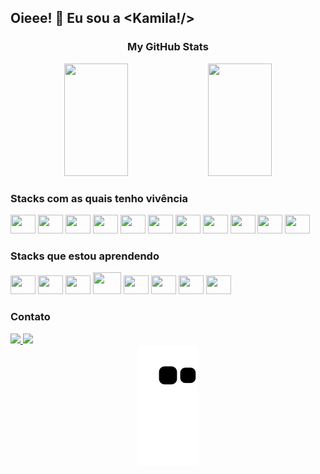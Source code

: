 ## Oieee! 👋 Eu sou a <Kamila!/>
  <div align='center'>
    <h3>My GitHub Stats</h3>
    <img width='45%' height='180em' src='https://github-readme-stats.vercel.app/api?username=KamilaMattos&show_icons=true&theme=dracula&include_all_commits=true&count_private=true&hide_border=true'/>
    <img width='45%' height='180em' src='https://github-readme-stats.vercel.app/api/top-langs/?username=KamilaMattos&layout=compact&langs_count=16&theme=dracula&hide_border=true'/>
  </div>

<div>
  <h3>Stacks com as quais tenho vivência</h3>
  <img height='30' width='40' src="https://cdn.jsdelivr.net/gh/devicons/devicon/icons/html5/html5-original.svg" />
  <img height='30' width='40' src="https://cdn.jsdelivr.net/gh/devicons/devicon/icons/css3/css3-original.svg" />
  <img height='30' width='40' src="https://cdn.jsdelivr.net/gh/devicons/devicon/icons/javascript/javascript-original.svg" />
  <img height='30' width='40' src="https://cdn.jsdelivr.net/gh/devicons/devicon/icons/react/react-original.svg" />
  <img height='30' width='40' src="https://cdn.jsdelivr.net/gh/devicons/devicon/icons/redux/redux-original.svg" />
  <img height='30' width='40' src="https://cdn.jsdelivr.net/gh/devicons/devicon/icons/git/git-original.svg" />
  <img height='30' width='40' src="https://cdn.jsdelivr.net/gh/devicons/devicon/icons/vscode/vscode-original.svg" />
  <img height='30' width='40' src="https://cdn.jsdelivr.net/gh/devicons/devicon/icons/slack/slack-original.svg" />
  <img height='30' width='40' src="https://cdn.jsdelivr.net/gh/devicons/devicon/icons/materialui/materialui-original.svg" />
  <img height='30' width='40' src="https://cdn.jsdelivr.net/gh/devicons/devicon/icons/trello/trello-plain.svg" />
  <img height='30' width='40' src="https://cdn.jsdelivr.net/gh/devicons/devicon/icons/figma/figma-original.svg" />
</div>
<div>
  <h3>Stacks que estou aprendendo</h3>
  <img height='30' width='40' src="https://cdn.jsdelivr.net/gh/devicons/devicon/icons/nodejs/nodejs-original.svg" />
  <img height='30' width='40' src="https://cdn.jsdelivr.net/gh/devicons/devicon/icons/express/express-original.svg" />
  <img height='30' width='40' src="https://cdn.jsdelivr.net/gh/devicons/devicon/icons/postgresql/postgresql-original.svg" />
  <img height='35' width='45' src="https://cdn.jsdelivr.net/gh/devicons/devicon/icons/docker/docker-plain.svg" />
  <img height='30' width='40' src="https://cdn.jsdelivr.net/gh/devicons/devicon/icons/typescript/typescript-original.svg" />
  <img height='30' width='40' src="https://cdn.jsdelivr.net/gh/devicons/devicon/icons/jest/jest-plain.svg" />
  <img height='30' width='40' src="https://cdn.jsdelivr.net/gh/devicons/devicon/icons/python/python-original.svg" />
  <img height='30' width='40' src="https://cdn.jsdelivr.net/gh/devicons/devicon/icons/mongodb/mongodb-original.svg" />
</div>

<div>
  <h3>Contato</h3>
  <a href='https://www.linkedin.com/in/kamilamattos/' target='_blank'><img src='https://img.shields.io/badge/LinkedIn-0077B5?style=for-the-badge&logo=linkedin&logoColor=white'>
  <a href='mailto:kamila_mattos@hotmail.com' target='_blank'><img src='https://img.shields.io/badge/Gmail-D14836?style=for-the-badge&logo=gmail&logoColor=white'>
</div>
<div align='center'>
<img src='https://github.com/KamilaMattos/KamilaMattos/blob/output/github-contribution-grid-snake.svg'/>
</div>




